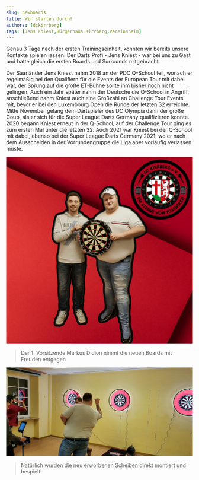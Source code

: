 ```yaml
---
slug: newboards
title: Wir starten durch!
authors: [dckirrberg]
tags: [Jens Kniest,Bürgerhaus Kirrberg,Vereinsheim]
---
```


Genau 3 Tage nach der ersten Trainingseinheit, konnten wir bereits unsere Kontakte spielen lassen.
Der Darts Profi - Jens Kniest - war bei uns zu Gast und hatte gleich die ersten Boards und Surrounds mitgebracht.

Der Saarländer Jens Kniest nahm 2018 an der PDC Q-School teil, wonach er regelmäßig bei den Qualifiern für die Events der European Tour mit dabei war, der Sprung auf die große ET-Bühne sollte ihm bisher noch nicht gelingen. Auch ein Jahr später nahm der Deutsche die Q-School in Angriff, anschließend nahm Kniest auch eine Großzahl an Challenge Tour Events mit, bevor er bei den Luxembourg Open die Runde der letzten 32 erreichte. Mitte November gelang dem Dartspieler des DC Olympia dann der große Coup, als er sich für die Super League Darts Germany qualifizieren konnte. 2020 begann Kniest erneut in der Q-School, auf der Challenge Tour ging es zum ersten Mal unter die letzten 32. Auch 2021 war Kniest bei der Q-School mit dabei, ebenso bei der Super League Darts Germany 2021, wo er nach dem Ausscheiden in der Vorrundengruppe die Liga aber vorläufig verlassen muste.

![Uebergabe](./jensk1.png)
> Der 1. Vorsitzende Markus Didion nimmt die neuen Boards mit Freuden entgegen



![GameOn](./jensk2.jpg)
> Natürlich wurden die neu erworbenen Scheiben direkt montiert und bespielt!